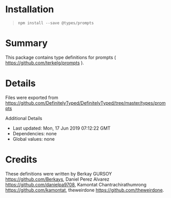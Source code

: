 # Installation
> `npm install --save @types/prompts`

# Summary
This package contains type definitions for prompts ( https://github.com/terkelg/prompts ).

# Details
Files were exported from https://github.com/DefinitelyTyped/DefinitelyTyped/tree/master/types/prompts

Additional Details
 * Last updated: Mon, 17 Jun 2019 07:12:22 GMT
 * Dependencies: none
 * Global values: none

# Credits
These definitions were written by Berkay GURSOY <https://github.com/Berkays>, Daniel Perez Alvarez <https://github.com/danielpa9708>, Kamontat Chantrachirathumrong <https://github.com/kamontat>, theweirdone <https://github.com/theweirdone>.
